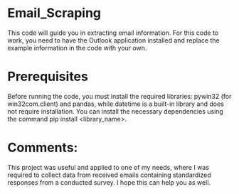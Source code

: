 # Email_Scraping
This code will guide you in extracting email information.
For this code to work, you need to have the Outlook application installed and replace the example information in the code with your own.

# Prerequisites
Before running the code, you must install the required libraries: pywin32 (for win32com.client) and pandas, while datetime is a built-in library and does not require installation. You can install the necessary dependencies using the command pip install <library_name>.

# Comments:
This project was useful and applied to one of my needs, where I was required to collect data from received emails containing standardized responses from a conducted survey. I hope this can help you as well.
